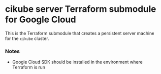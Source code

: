 # cikube server Terraform submodule for Google Cloud

This is the Terraform submodule that creates a persistent server machine for the `cikube` cluster.

### Notes

* Google Cloud SDK should be installed in the environment where Terraform is run
